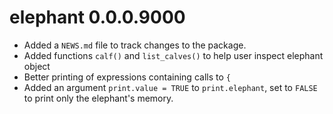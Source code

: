 # elephant 0.0.0.9000

* Added a `NEWS.md` file to track changes to the package.
* Added functions `calf()` and `list_calves()` to help user inspect elephant object
* Better printing of expressions containing calls to `{`
* Added an argument `print.value = TRUE` to `print.elephant`, set to `FALSE` to
print only the elephant's memory.
